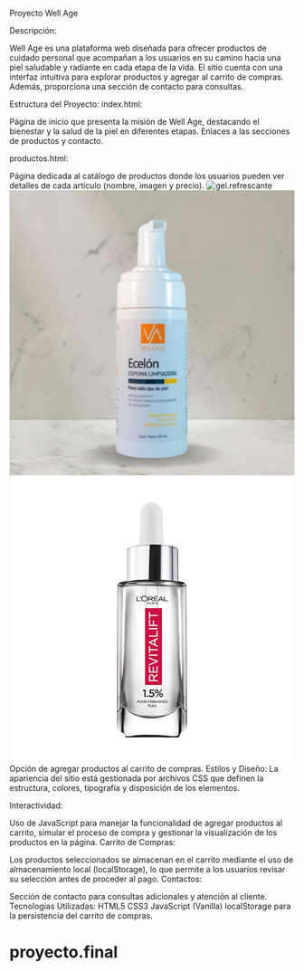 


Proyecto Well Age


Descripción:

Well Age es una plataforma web diseñada para ofrecer productos de cuidado personal que acompañan a los usuarios en su camino hacia una piel saludable y radiante en cada etapa de la vida. El sitio cuenta con una interfaz intuitiva para explorar productos y agregar al carrito de compras. Además, proporciona una sección de contacto para consultas.

Estructura del Proyecto:
index.html:

Página de inicio que presenta la misión de Well Age, destacando el bienestar y la salud de la piel en diferentes etapas.
Enlaces a las secciones de productos y contacto.


productos.html:

Página dedicada al catálogo de productos donde los usuarios pueden ver detalles de cada artículo (nombre, imagen y precio).
![gel.refrescante](gel.refrescante.jpg)
![espuma.ecelon](./imagenes/Espuma.png)
![serum.hialuronico](./imagenes/serum.jpg)
Opción de agregar productos al carrito de compras.
Estilos y Diseño:
La apariencia del sitio está gestionada por archivos CSS  que definen la estructura, colores, tipografía y disposición de los elementos.


Interactividad:

Uso de JavaScript  para manejar la funcionalidad de agregar productos al carrito, simular el proceso de compra y gestionar la visualización de los productos en la página.
Carrito de Compras:

Los productos seleccionados se almacenan en el carrito mediante el uso de almacenamiento local (localStorage), lo que permite a los usuarios revisar su selección antes de proceder al pago.
Contactos:

Sección de contacto para consultas adicionales y atención al cliente.
Tecnologías Utilizadas:
HTML5
CSS3
JavaScript (Vanilla)
localStorage para la persistencia del carrito de compras.
# proyecto.final
